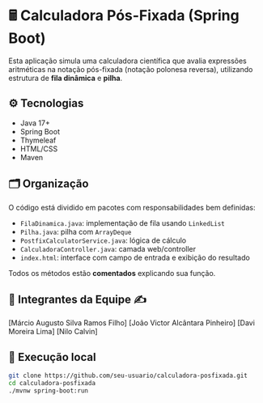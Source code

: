 # 🖩 Calculadora Pós-Fixada (Spring Boot)

Esta aplicação simula uma calculadora científica que avalia expressões aritméticas na notação pós-fixada (notação polonesa reversa), utilizando estrutura de **fila dinâmica** e **pilha**.

## ⚙️ Tecnologias
- Java 17+
- Spring Boot
- Thymeleaf
- HTML/CSS
- Maven

## 🗂️ Organização
O código está dividido em pacotes com responsabilidades bem definidas:
- `FilaDinamica.java`: implementação de fila usando `LinkedList`
- `Pilha.java`: pilha com `ArrayDeque`
- `PostfixCalculatorService.java`: lógica de cálculo
- `CalculadoraController.java`: camada web/controller
- `index.html`: interface com campo de entrada e exibição do resultado

Todos os métodos estão **comentados** explicando sua função.

## 👥 Integrantes da Equipe ✍️

[Márcio Augusto Silva Ramos Filho]
[João Victor Alcântara Pinheiro]
[Davi Moreira Lima]
[Nilo Calvin]

## 🚀 Execução local

```bash
git clone https://github.com/seu-usuario/calculadora-posfixada.git
cd calculadora-posfixada
./mvnw spring-boot:run
